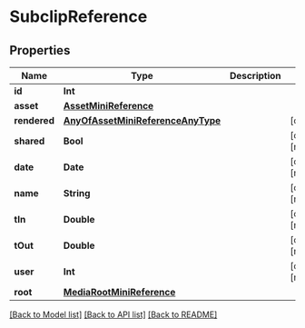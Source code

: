 # SubclipReference

## Properties

Name | Type | Description | Notes
------------ | ------------- | ------------- | -------------
**id** | **Int** |  | 
**asset** | [**AssetMiniReference**](AssetMiniReference.md) |  | 
**rendered** | [**AnyOfAssetMiniReferenceAnyType**](AnyOfAssetMiniReferenceAnyType.md) |  | [optional] 
**shared** | **Bool** |  | [optional] [readonly] 
**date** | **Date** |  | [optional] [readonly] 
**name** | **String** |  | [optional] [readonly] 
**tIn** | **Double** |  | [optional] [readonly] 
**tOut** | **Double** |  | [optional] [readonly] 
**user** | **Int** |  | [optional] [readonly] 
**root** | [**MediaRootMiniReference**](MediaRootMiniReference.md) |  | 

[[Back to Model list]](../#documentation-for-models) [[Back to API list]](../#documentation-for-api-endpoints) [[Back to README]](../)


